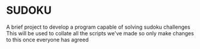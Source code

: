# SUDOKU
A brief project to develop a program capable of solving sudoku challenges
This will be used to collate all the scripts we've made so only make changes to this once everyone has agreed
